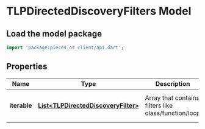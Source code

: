 # TLPDirectedDiscoveryFilters Model

## Load the model package
```dart
import 'package:pieces_os_client/api.dart';
```

## Properties
Name | Type | Description | Notes
------------ | ------------- | ------------- | -------------
**iterable** | [**List\<TLPDirectedDiscoveryFilter\>**](TLPDirectedDiscoveryFilter) | Array that contains filters like class/function/loop | [default to const []]





